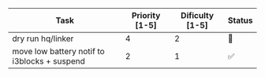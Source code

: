 | Task                                         | Priority [1-5] | Dificulty [1-5] | Status                |
| -------------------------------------------- | -------------- | --------------- | --------------------- |
| dry run hq/linker                            | 4              | 2               | :construction_worker: |
| move low battery notif to i3blocks + suspend | 2              | 1               | :white_check_mark:    |
